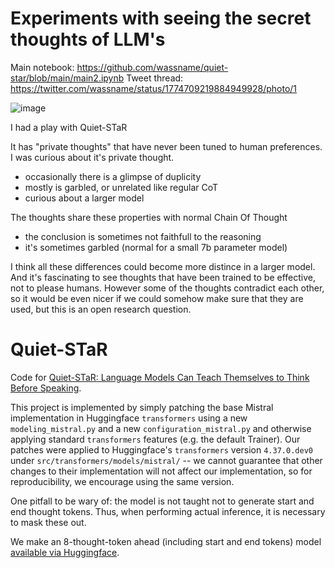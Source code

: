 # Experiments with seeing the secret thoughts of LLM's


Main notebook: https://github.com/wassname/quiet-star/blob/main/main2.ipynb
Tweet thread: https://twitter.com/wassname/status/1774709219884949928/photo/1

![image](https://github.com/wassname/quiet-star/assets/1103714/bf4d66a3-979b-442b-a407-fc312d118800)

I had a play with Quiet-STaR

It has "private thoughts" that have never been tuned to human preferences. I was curious about it's private thought.

- occasionally there is a glimpse of duplicity
- mostly is garbled, or unrelated like regular CoT
- curious about a larger model

The thoughts share these properties with normal Chain Of Thought
- the conclusion is sometimes not faithfull to the reasoning
- it's sometimes garbled (normal for a small 7b parameter model)

I think all these differences could become more distince in a larger model. And it's fascinating to see thoughts that have been trained to be effective, not to please humans. However some of the thoughts contradict each other, so it would be even nicer if we could somehow make sure that they are used, but this is an open research question.

# Quiet-STaR

Code for [Quiet-STaR: Language Models Can Teach Themselves to Think Before Speaking](https://arxiv.org/abs/2403.09629).

This project is implemented by simply patching the base Mistral implementation in Huggingface `transformers` using a new `modeling_mistral.py` and a new `configuration_mistral.py` and otherwise applying standard `transformers` features (e.g. the default Trainer). Our patches were applied to Huggingface's `transformers` version `4.37.0.dev0` under `src/transformers/models/mistral/` -- we cannot guarantee that other changes to their implementation will not affect our implementation, so for reproducibility, we encourage using the same version.

One pitfall to be wary of: the model is not taught not to generate start and end thought tokens. Thus, when performing actual inference, it is necessary to mask these out.

We make an 8-thought-token ahead (including start and end tokens) model [available via Huggingface](https://huggingface.co/ezelikman/quietstar-8-ahead).
